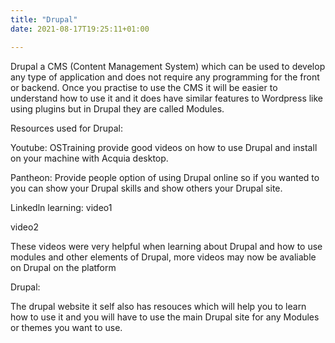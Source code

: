 ```yaml
---
title: "Drupal"
date: 2021-08-17T19:25:11+01:00

---
```


Drupal a CMS (Content Management System) which can be used to develop any type of application and does not require any programming for the front or backend. Once you practise to use the CMS it will be easier to understand how to use it and it does have similar features to Wordpress like using plugins but in Drupal they are called Modules.



Resources used for Drupal:

Youtube: OSTraining provide good videos on how to use Drupal and install on your machine with Acquia desktop.

Pantheon: 
Provide people option of using Drupal online so if you wanted to you can show your Drupal skills and show others your Drupal site.

Linkedln learning:
video1

video2

These videos were very helpful when learning about Drupal and how to use modules and other elements of Drupal, more videos may now be avaliable on Drupal on the platform

Drupal:

The drupal website it self also has resouces which will help you to learn how to use it and you will have to use the main Drupal site for any Modules or themes you want to use.